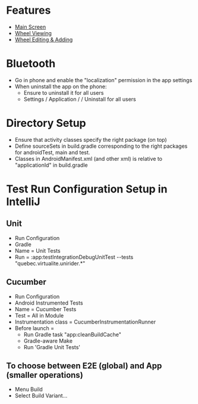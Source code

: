 # Features

* [Main Screen](app/src/androidTest/assets/features/integration/Int0_Main.feature)
* [Wheel Viewing](app/src/androidTest/assets/features/integration/Int1_WheelView.feature)
* [Wheel Editing & Adding](app/src/androidTest/assets/features/integration/Int2_WheelEdit.feature)

# Bluetooth

* Go in phone and enable the "localization" permission in the app settings
* When uninstall the app on the phone:
  * Ensure to uninstall it for all users
  * Settings / Application / <app> / Uninstall for all users

# Directory Setup

* Ensure that activity classes specify the right package (on top)
* Define sourceSets in build.gradle corresponding to the right packages for androidTest, main and test.
* Classes in AndroidManifest.xml (and other xml) is relative to "applicationId" in build.gradle

# Test Run Configuration Setup in IntelliJ

## Unit

* Run Configuration
* Gradle
* Name = Unit Tests
* Run = :app:testIntegrationDebugUnitTest --tests "quebec.virtualite.unirider.*"

## Cucumber

* Run Configuration
* Android Instrumented Tests
* Name = Cucumber Tests
* Test = All in Module
* Instrumentation class = CucumberInstrumentationRunner
* Before launch =
  * Run Gradle task "app:cleanBuildCache"
  * Gradle-aware Make
  * Run 'Gradle Unit Tests'

## To choose between E2E (global) and App (smaller operations)

* Menu Build
* Select Build Variant...
